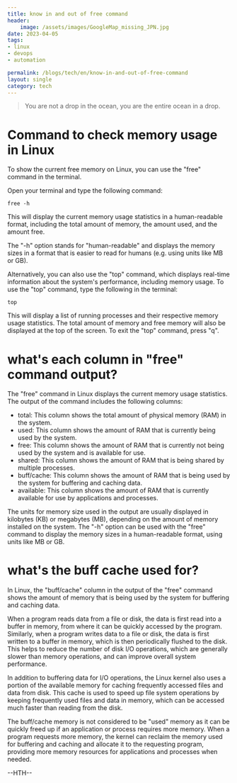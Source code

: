 ```yaml
---
title: know in and out of free command
header:
    image: /assets/images/GoogleMap_missing_JPN.jpg
date: 2023-04-05
tags:
- linux
- devops
- automation

permalink: /blogs/tech/en/know-in-and-out-of-free-command
layout: single
category: tech
---
```


> You are not a drop in the ocean, you are the entire ocean in a drop.

# Command to check memory usage in Linux
To show the current free memory on Linux, you can use the "free" command in the terminal.

Open your terminal and type the following command:


```shell
free -h
```
This will display the current memory usage statistics in a human-readable format, including the total amount of memory, the amount used, and the amount free.

The "-h" option stands for "human-readable" and displays the memory sizes in a format that is easier to read for humans (e.g. using units like MB or GB).

Alternatively, you can also use the "top" command, which displays real-time information about the system's performance, including memory usage. To use the "top" command, type the following in the terminal:

```shell
top
```
This will display a list of running processes and their respective memory usage statistics. The total amount of memory and free memory will also be displayed at the top of the screen. To exit the "top" command, press "q".

# what's each column in "free" command output?
The "free" command in Linux displays the current memory usage statistics. The output of the command includes the following columns:

 - total: This column shows the total amount of physical memory (RAM) in the system.
 - used: This column shows the amount of RAM that is currently being used by the system.
 - free: This column shows the amount of RAM that is currently not being used by the system and is available for use.
 - shared: This column shows the amount of RAM that is being shared by multiple processes.
 - buff/cache: This column shows the amount of RAM that is being used by the system for buffering and caching data.
 - available: This column shows the amount of RAM that is currently available for use by applications and processes.

The units for memory size used in the output are usually displayed in kilobytes (KB) or megabytes (MB), depending on the amount of memory installed on the system. The "-h" option can be used with the "free" command to display the memory sizes in a human-readable format, using units like MB or GB.

# what's the buff cache used for?
In Linux, the "buff/cache" column in the output of the "free" command shows the amount of memory that is being used by the system for buffering and caching data.

When a program reads data from a file or disk, the data is first read into a buffer in memory, from where it can be quickly accessed by the program. Similarly, when a program writes data to a file or disk, the data is first written to a buffer in memory, which is then periodically flushed to the disk. This helps to reduce the number of disk I/O operations, which are generally slower than memory operations, and can improve overall system performance.

In addition to buffering data for I/O operations, the Linux kernel also uses a portion of the available memory for caching frequently accessed files and data from disk. This cache is used to speed up file system operations by keeping frequently used files and data in memory, which can be accessed much faster than reading from the disk.

The buff/cache memory is not considered to be "used" memory as it can be quickly freed up if an application or process requires more memory. When a program requests more memory, the kernel can reclaim the memory used for buffering and caching and allocate it to the requesting program, providing more memory resources for applications and processes when needed.

--HTH--
